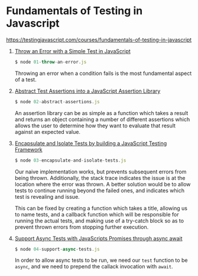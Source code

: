 # Fundamentals of Testing in Javascript

https://testingjavascript.com/courses/fundamentals-of-testing-in-javascript

1. [Throw an Error with a Simple Test in JavaScript](./01-throw-an-error.js)

    ```javascript
    $ node 01-throw-an-error.js
    ```

    Throwing an error when a condition fails is the most fundamental aspect of a test.

2. [Abstract Test Assertions into a JavaScript Assertion Library](./02-abstract-assertions.js)

    ```javascript
    $ node 02-abstract-assertions.js
    ```

    An assertion library can be as simple as a function which takes a result and
    returns an object containing a number of different assertions which allows
    the user to determine how they want to evaluate that result against an
    expected value.

3. [Encapsulate and Isolate Tests by building a JavaScript Testing Framework](./03-encapsulate-and-isolate-tests.js)

    ```javascript
    $ node 03-encapsulate-and-isolate-tests.js
    ```

    Our naive implementation works, but prevents subsequent errors from being
    thrown. Additionally, the stack trace indicates the issue is at the location
    where the error was thrown. A better solution would be to allow tests to
    continue running beyond the failed ones, and indicates which test is
    revealing and issue.

    This can be fixed by creating a function which takes a title, allowing us to
    name tests, and a callback function which will be responsible for running
    the actual tests, and making use of a try-catch block so as to prevent
    thrown errors from stopping further execution.

4. [Support Async Tests with JavaScripts Promises through async await](./04-support-async-tests.js)

    ```javascript
    $ node 04-support-async-tests.js
    ```

    In order to allow async tests to be run, we need our `test` function to be
    `async`, and we need to prepend the callack invocation with `await`.

